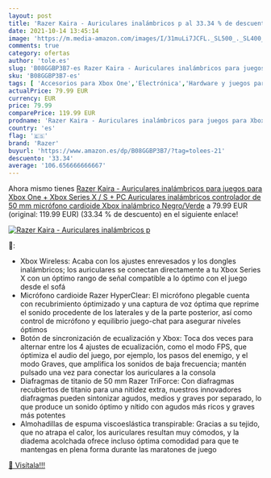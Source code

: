 ```yaml
---
layout: post
title: 'Razer Kaira - Auriculares inalámbricos p al 33.34 % de descuento'
date: 2021-10-14 13:45:14
image: 'https://m.media-amazon.com/images/I/31muLi7JCFL._SL500_._SL400_.jpg'
comments: true
category: ofertas
author: 'tole.es'
slug: 'B08GGBP3B7-es Razer Kaira - Auriculares inalámbricos para juegos para...'
sku: 'B08GGBP3B7-es'
tags: [ 'Accesorios para Xbox One','Electrónica','Hardware y juegos para Xbox One','Informática','Videojuegos','razer','xbox', ]
actualPrice: 79.99 EUR
currency: EUR
price: 79.99
comparePrice: 119.99 EUR
prodname: 'Razer Kaira - Auriculares inalámbricos para juegos para Xbox One + Xbox Series X / S + PC  Auriculares inalámbricos  controlador de 50 mm  micrófono cardioide  Xbox inalámbrico  Negro/Verde'
country: 'es'
flag: '🇪🇸'
brand: 'Razer'
buyurl: 'https://www.amazon.es/dp/B08GGBP3B7/?tag=tolees-21'
descuento: '33.34'
average: '106.656666666667'
---
```


Ahora mismo tienes [Razer Kaira - Auriculares inalámbricos para juegos para Xbox One + Xbox Series X / S + PC  Auriculares inalámbricos  controlador de 50 mm  micrófono cardioide  Xbox inalámbrico  Negro/Verde](https://www.amazon.es/dp/B08GGBP3B7/?tag=tolees-21) a 79.99 EUR (original: 119.99 EUR) (33.34 %  de descuento) en el siguiente enlace!

[![Razer Kaira - Auriculares inalámbricos p](https://m.media-amazon.com/images/I/31muLi7JCFL._SL500_._SL400_.jpg)](https://www.amazon.es/dp/B08GGBP3B7/?tag=tolees-21)

🔎:

- Xbox Wireless: Acaba con los ajustes enrevesados y los dongles inalámbricos; los auriculares se conectan directamente a tu Xbox Series X con un óptimo rango de señal compatible a lo óptimo con el juego desde el sofá
- Micrófono cardioide Razer HyperClear: El micrófono plegable cuenta con recubrimiento óptimizado y una captura de voz óptima que reprime el sonido procedente de los laterales y de la parte posterior, así como control de micrófono y equilibrio juego-chat para asegurar niveles óptimos
- Botón de sincronización de ecualización y Xbox: Toca dos veces para alternar entre los 4 ajustes de ecualización, como el modo FPS, que óptimiza el audio del juego, por ejemplo, los pasos del enemigo, y el modo Graves, que amplifica los sonidos de baja frecuencia; mantén pulsado una vez para conectar los auriculares a la consola
- Diafragmas de titanio de 50 mm Razer TriForce: Con diafragmas recubiertos de titanio para una nitidez extra, nuestros innovadores diafragmas pueden sintonizar agudos, medios y graves por separado, lo que produce un sonido óptimo y nítido con agudos más ricos y graves más potentes
- Almohadillas de espuma viscoeslástica transpirable: Gracias a su tejido, que no atrapa el calor, los auriculares resultan muy cómodos, y la diadema acolchada ofrece incluso óptima comodidad para que te mantengas en plena forma durante las maratones de juego

[🛒 Visítala!!!](https://www.amazon.es/dp/B08GGBP3B7/?tag=tolees-21)
